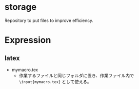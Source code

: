 # storage
Repository to put files to improve efficiency.

# Expression

## latex

- mymacro.tex
  - 作業するファイルと同じフォルダに置き、作業ファイル内で `\input{mymacro.tex}` として使える。
